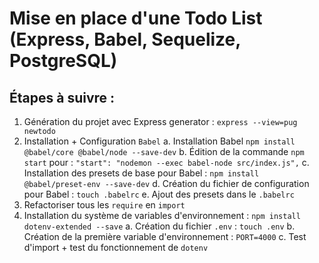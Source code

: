 # Mise en place d'une Todo List (Express, Babel, Sequelize, PostgreSQL)

## Étapes à suivre :

1. Génération du projet avec Express generator : `express --view=pug newtodo`
2. Installation + Configuration `Babel`
  a. Installation Babel `npm install @babel/core @babel/node --save-dev`
  b. Édition de la commande `npm start` pour : `"start": "nodemon --exec babel-node src/index.js",`
  c. Installation des presets de base pour Babel : `npm install @babel/preset-env --save-dev`
  d. Création du fichier de configuration pour Babel : `touch .babelrc`
  e. Ajout des presets dans le `.babelrc` 
3. Refactoriser tous les `require` en `import`
4. Installation du système de variables d'environnement : `npm install dotenv-extended --save`
  a. Création du fichier `.env` : `touch .env`
  b. Création de la première variable d'environnement : `PORT=4000`
  c. Test d'import + test du fonctionnement de `dotenv`

